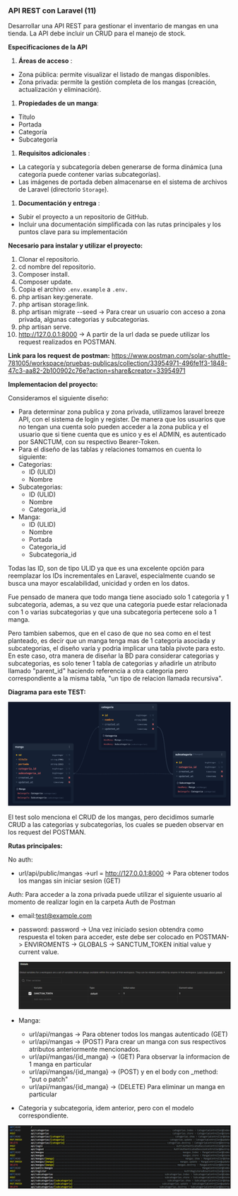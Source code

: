 ### API REST con Laravel (11)

Desarrollar una API REST para gestionar el inventario de mangas en una tienda. La API debe incluir un CRUD para el manejo de stock.

**Especificaciones de la API**

1. **Áreas de acceso** :

* Zona pública: permite visualizar el listado de mangas disponibles.
* Zona privada: permite la gestión completa de los mangas (creación, actualización y eliminación).

1. **Propiedades de un manga**:

* Título
* Portada
* Categoría
* Subcategoría

1. **Requisitos adicionales** :

* La categoría y subcategoría deben generarse de forma dinámica (una categoría puede contener varias subcategorías).
* Las imágenes de portada deben almacenarse en el sistema de archivos de Laravel (directorio `Storage`).

1. **Documentación y entrega** :

* Subir el proyecto a un repositorio de GitHub.
* Incluir una documentación simplificada con las rutas principales y los puntos clave para su implementación

**Necesario para instalar y utilizar el proyecto:**

1. Clonar el repositorio.
2. cd nombre del repositorio.
3. Composer install.
4. Composer update.
5. Copia el archivo `.env.example` a `.env.`
6. php artisan key:generate.
7. php artisan storage:link.
8. php artisan migrate --seed -> Para crear un usuario con acceso a zona privada, algunas categorias y subcategorias.
9. php artisan serve.
10. http://127.0.0.1:8000 -> A partir de la url dada se puede utilizar los request realizados en POSTMAN.

**Link para los request de postman:** https://www.postman.com/solar-shuttle-781005/workspace/pruebas-publicas/collection/33954971-496fe1f3-1848-47c3-aa82-2b100902c76e?action=share&creator=33954971

**Implementacion del proyecto:**

Consideramos el siguiente diseño:

* Para determinar zona publica y zona privada, utilizamos laravel breeze API, con el sistema de login y register. De manera que los usuarios que no tengan una cuenta solo pueden acceder a la zona publica y el usuario que si tiene cuenta que es unico y es el ADMIN, es autenticado por SANCTUM, con su respectivo Bearer-Token.
* Para el diseño de las tablas y relaciones tomamos en cuenta lo siguiente:
* Categorias:
  * ID (ULID)
  * Nombre
* Subcategorias:
  * ID (ULID)
  * Nombre
  * Categoria_id
* Manga:
  * ID (ULID)
  * Nombre
  * Portada
  * Categoria_id
  * Subcategoria_id

Todas las ID, son de tipo ULID  ya que es una excelente opción para reemplazar los IDs incrementales en Laravel, especialmente cuando se busca una mayor escalabilidad, unicidad y orden en los datos.

Fue pensado de manera que todo manga tiene asociado solo 1 categoria y 1 subcategoria, ademas, a su vez que una categoria puede estar relacionada con 1 o varias subcategorias y que una subcategoria pertecene solo a 1 manga.

Pero tambien sabemos, que en el caso de que no sea como en el test planteado, es decir que un manga tenga mas de 1 categoria asociada y subcategorias, el diseño varía y podria implicar una tabla pivote para esto. En este caso, otra manera de diseñar la BD para considerar categorias y subcategorias, es solo tener 1 tabla de categorias y añadirle un atributo llamado "parent_id" haciendo referencia a otra categoria pero correspondiente a la misma tabla, "un tipo de relacion  llamada recursiva".

**Diagrama para este TEST:**

![1731893480554](image/README/1731893480554.png)

El test solo menciona el CRUD de los mangas, pero decidimos sumarle CRUD a las categorias y subcategorias, los cuales se pueden observar en los request del POSTMAN.

**Rutas principales:**

No auth:

* url/api/public/mangas ->url = http://127.0.0.1:8000 -> Para obtener todos los mangas sin iniciar sesion (GET)

Auth: Para acceder a la zona privada puede utilizar el siguiente usuario al momento de realizar login en la carpeta Auth de Postman

* email:test@example.com
* password: password -> Una vez iniciado sesion obtendra como respuesta el token para acceder, este debe ser colocado en POSTMAN-> ENVIROMENTS -> GLOBALS -> SANCTUM_TOKEN initial value y current value.

  ![1731893918337](image/README/1731893918337.png)
* Manga:

  * url/api/mangas -> Para obtener todos los mangas autenticado (GET)
  * url/api/mangas -> (POST) Para crear un manga con sus respectivos atributos anteriormente mencionados.
  * url/api/mangas/{id_manga} -> (GET) Para observar la informacion de 1 manga en particular
  * url/api/mangas/{id_manga} -> (POST) y en el body con _method: "put o patch"
  * url/api/mangas/{id_manga} -> (DELETE) Para eliminar un manga en particular
* Categoria y subcategoria, idem anterior, pero con el modelo correspondiente.

![1731893437626](image/README/1731893437626.png)
